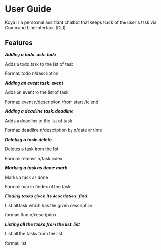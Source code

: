 # User Guide 

Koya is a personnal assistant chatbot that keeps track of the user's task via Command Line Interface (CLI)



## Features

_**Adding a todo task: todo**_

Adds a todo task to the list of task

Format: todo n/description


_**Adding an event task: event**_

Adds an event to the list of task

Format: event n/description /from start /to end


_**Adding a deadline task: deadline**_

Adds a deadline to the list of task

Format: deadline n/description by n/date or time

_**Deleting a task: delete**_

Deletes a task from the list

Format: remove n/task index

_**Marking a task as done: mark**_

Marks a task as done

Format: mark n/index of the task

_**Finding tasks given its description: find**_

List all task which has the given description

format: find n/description

_**Listing all the tasks from the list: list**_

List all the tasks from the list

format: list





